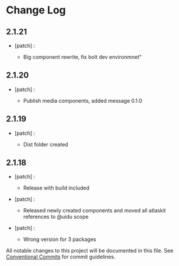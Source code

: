 # Change Log

## 2.1.21
- [patch] :

  - Big component rewrite, fix bolt dev environmnet"

## 2.1.20
- [patch] :

  - Publish media components, added message 0.1.0

## 2.1.19
- [patch] :

  - Dist folder created

## 2.1.18
- [patch] :

  - Release with build included
- [patch] :

  - Released newly created components and moved all atlaskit references to @uidu scope
- [patch] :

  - Wrong version for 3 packages

All notable changes to this project will be documented in this file.
See [Conventional Commits](https://conventionalcommits.org) for commit guidelines.
